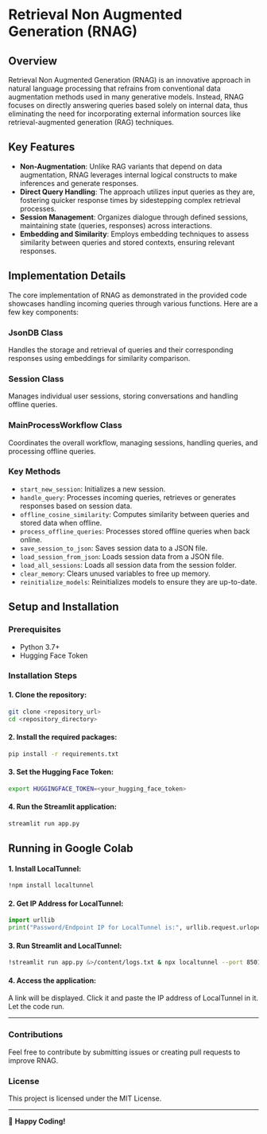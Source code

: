 # Retrieval Non Augmented Generation (RNAG)

## Overview
Retrieval Non Augmented Generation (RNAG) is an innovative approach in natural language processing that refrains from conventional data augmentation methods used in many generative models. Instead, RNAG focuses on directly answering queries based solely on internal data, thus eliminating the need for incorporating external information sources like retrieval-augmented generation (RAG) techniques.

## Key Features
- **Non-Augmentation**: Unlike RAG variants that depend on data augmentation, RNAG leverages internal logical constructs to make inferences and generate responses.
- **Direct Query Handling**: The approach utilizes input queries as they are, fostering quicker response times by sidestepping complex retrieval processes.
- **Session Management**: Organizes dialogue through defined sessions, maintaining state (queries, responses) across interactions.
- **Embedding and Similarity**: Employs embedding techniques to assess similarity between queries and stored contexts, ensuring relevant responses.

## Implementation Details
The core implementation of RNAG as demonstrated in the provided code showcases handling incoming queries through various functions. Here are a few key components:

### **JsonDB Class**
Handles the storage and retrieval of queries and their corresponding responses using embeddings for similarity comparison.

### **Session Class**
Manages individual user sessions, storing conversations and handling offline queries.

### **MainProcessWorkflow Class**
Coordinates the overall workflow, managing sessions, handling queries, and processing offline queries.

### **Key Methods**
- `start_new_session`: Initializes a new session.
- `handle_query`: Processes incoming queries, retrieves or generates responses based on session data.
- `offline_cosine_similarity`: Computes similarity between queries and stored data when offline.
- `process_offline_queries`: Processes stored offline queries when back online.
- `save_session_to_json`: Saves session data to a JSON file.
- `load_session_from_json`: Loads session data from a JSON file.
- `load_all_sessions`: Loads all session data from the session folder.
- `clear_memory`: Clears unused variables to free up memory.
- `reinitialize_models`: Reinitializes models to ensure they are up-to-date.

## Setup and Installation

### **Prerequisites**
- Python 3.7+
- Hugging Face Token

### **Installation Steps**
#### 1. Clone the repository:
```bash
git clone <repository_url>
cd <repository_directory>
```
#### 2. Install the required packages:
```bash
pip install -r requirements.txt
```
#### 3. Set the Hugging Face Token:
```bash
export HUGGINGFACE_TOKEN=<your_hugging_face_token>
```
#### 4. Run the Streamlit application:
```bash
streamlit run app.py
```

## Running in Google Colab
#### **1. Install LocalTunnel:**
```bash
!npm install localtunnel
```
#### **2. Get IP Address for LocalTunnel:**
```python
import urllib
print("Password/Endpoint IP for LocalTunnel is:", urllib.request.urlopen('https://ipv4.icanhazip.com').read().decode('utf8').strip("\n"))
```
#### **3. Run Streamlit and LocalTunnel:**
```bash
!streamlit run app.py &>/content/logs.txt & npx localtunnel --port 8501
```
#### **4. Access the application:**
A link will be displayed. Click it and paste the IP address of LocalTunnel in it. Let the code run.

---
### **Contributions**
Feel free to contribute by submitting issues or creating pull requests to improve RNAG.

### **License**
This project is licensed under the MIT License.

---
🚀 **Happy Coding!**

